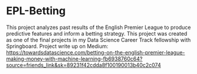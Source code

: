 # EPL-Betting

This project analyzes past results of the English Premier League to produce predictive features and inform a betting strategy. This project was created as one of the final projects in my Data Science Career Track fellowship with Springboard. Project write up on Medium: https://towardsdatascience.com/betting-on-the-english-premier-league-making-money-with-machine-learning-fb6938760c64?source=friends_link&sk=89231f42cdda8f100190013b40c2c074

